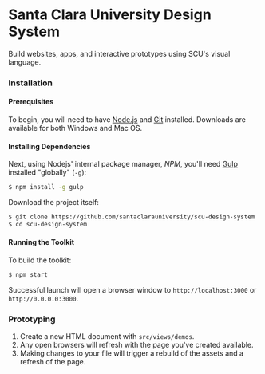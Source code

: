 # Santa Clara University Design System

Build websites, apps, and interactive prototypes using SCU's visual language.

### Installation

#### Prerequisites

To begin, you will need to have [Node.js](https://nodejs.org/en/download/) and [Git](https://git-scm.com/downloads) installed. Downloads are available for both Windows and Mac OS.

#### Installing Dependencies

Next, using Nodejs' internal package manager, *NPM*, you'll need [Gulp](http://gulpjs.com/) installed "globally" (`-g`):

```sh
$ npm install -g gulp
```

Download the project itself:
```sh
$ git clone https://github.com/santaclarauniversity/scu-design-system
$ cd scu-design-system
```

#### Running the Toolkit

To build the toolkit:
```sh
$ npm start
```

Successful launch will open a browser window to `http://localhost:3000` or `http://0.0.0.0:3000`.

### Prototyping

1. Create a new HTML document with `src/views/demos`. 
2. Any open browsers will refresh with the page you've created available.
3. Making changes to your file will trigger a rebuild of the assets and a refresh of the page.
